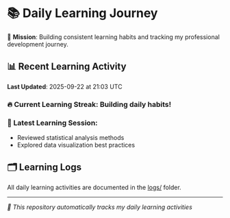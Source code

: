 # 📚 Daily Learning Journey

🎯 **Mission**: Building consistent learning habits and tracking my professional development journey.

## 📊 Recent Learning Activity

**Last Updated**: 2025-09-22 at 21:03 UTC

### 🔥 Current Learning Streak: Building daily habits!

### 📝 Latest Learning Session:
- Reviewed statistical analysis methods
- Explored data visualization best practices

## 🗂️ Learning Logs

All daily learning activities are documented in the [logs/](./logs/) folder.

---
*🤖 This repository automatically tracks my daily learning activities*
